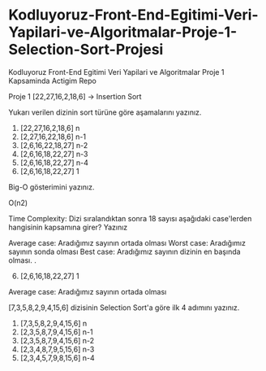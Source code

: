 # Kodluyoruz-Front-End-Egitimi-Veri-Yapilari-ve-Algoritmalar-Proje-1-Selection-Sort-Projesi
Kodluyoruz Front-End Egitimi Veri Yapilari ve Algoritmalar Proje 1 Kapsaminda Actigim Repo


Proje 1
[22,27,16,2,18,6] -> Insertion Sort

Yukarı verilen dizinin sort türüne göre aşamalarını yazınız.

1. [22,27,16,2,18,6] n
2. [2,27,16,22,18,6] n-1
3. [2,6,16,22,18,27] n-2
4. [2,6,16,18,22,27] n-3
5. [2,6,16,18,22,27] n-4
6. [2,6,16,18,22,27] 1

Big-O gösterimini yazınız.

O(n2)

Time Complexity: Dizi sıralandıktan sonra 18 sayısı aşağıdaki case'lerden hangisinin kapsamına girer? Yazınız

Average case: Aradığımız sayının ortada olması
Worst case: Aradığımız sayının sonda olması
Best case: Aradığımız sayının dizinin en başında olması.
.

6. [2,6,16,18,22,27] 1

Average case: Aradığımız sayının ortada olması


[7,3,5,8,2,9,4,15,6] dizisinin Selection Sort'a göre ilk 4 adımını yazınız.

1. [7,3,5,8,2,9,4,15,6] n
2. [2,3,5,8,7,9,4,15,6] n-1
3. [2,3,5,8,7,9,4,15,6] n-2
4. [2,3,4,8,7,9,5,15,6] n-3
5. [2,3,4,5,7,9,8,15,6] n-4



